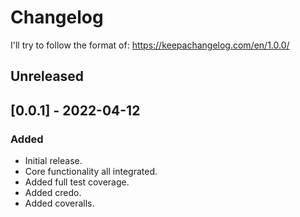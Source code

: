# Changelog
I'll try to follow the format of: https://keepachangelog.com/en/1.0.0/

## Unreleased

## [0.0.1] - 2022-04-12

### Added

- Initial release.
- Core functionality all integrated.
- Added full test coverage.
- Added credo.
- Added coveralls.